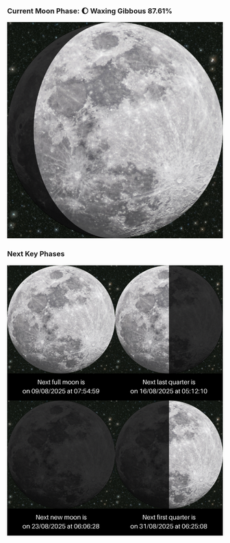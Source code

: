 ### Current Moon Phase: 🌔 Waxing Gibbous 87.61%
![Moon Phase](moonphase.png)
### Next Key Phases
![Gallery](gallery.png)